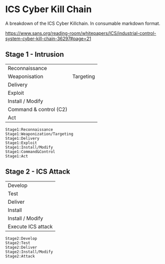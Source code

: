 # ICS Cyber Kill Chain
A breakdown of the ICS Cyber Killchain. In consumable markdown format.

https://www.sans.org/reading-room/whitepapers/ICS/industrial-control-system-cyber-kill-chain-36297#page=21

## Stage 1 - Intrusion
| | |
| --- | --- |
| Reconnaissance | |
| Weaponisation | Targeting |
| Delivery |
| Exploit |
| Install / Modify |
| Command & control (C2) |
| Act |

```
Stage1:Reconnaissance
Stage1:Weaponization/Targeting
Stage1:Delivery
Stage1:Exploit
Stage1:Install/Modify
Stage1:Command&Control
Stage1:Act
```


## Stage 2 - ICS Attack
| |
| --- |
| Develop |
| Test |
| Deliver |
| Install |
| Install / Modify |
| Execute ICS attack |

```
Stage2:Develop
Stage2:Test
Stage2:Deliver
Stage2:Install/Modify
Stage2:Attack
```
